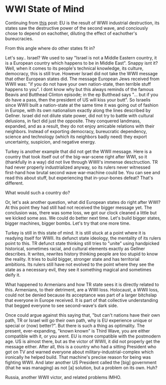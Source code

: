 # WWI State of Mind

Continuing from [this](less-of-bad-thing.md) post: EU is the result of
WWII industrial destruction, its states saw the destructive power of
the second wave, and conciously chose to depend on eachother, diluting
the effect of eachother's bureucracies.

From this angle where do other states fit in?

Let's say.. Israel? We used to say "Israel is not a Middle Eastern
country, it is a European country which happens to be in Middle
East". Snappy isnt it? Well, when it comes to its people's technical
knowledge, its culture, democracy, this is still true. However Israel
did not take the WWII message that other European states did. The
message European Jews received from WWII was: "if you do not have your
own nation-state, then terrible stuff happens to you". I dont know why
but this always reminds of the famous Beavis and Butthead Clinton
episode; in the ep Butthead says "... but if you do have a pass, then
the president of US will kiss your butt". So Israelis since WWII built
a nation-state at the same time it was going out of fashion in Europe,
with its own nationalism exactly along the lines described by
Gellner. Israel did not dilute state power, did not try to battle with
cultural delusions, in fact did just the opposite. They conquered
landmass, expanded, and as a result, they do not enjoy amicable
relations with their neighbors. Instead of exporting democracy,
bureucratic dependency, science and technology (which its neighbors
badly need) they export uncertainty, suspicion, and negative energy.

Turkey is another example that did not get the WWII message. Here is a
country that took itself out of the big-war-scene right after WWI, so
it (thankfully in a way) did not live through WWII's immense
desctruction. TR had never properly industrialized anyway, so its
rulers never witnessed first-hand how brutal second wave war-machine
could be. You can see and read this about stuff, but experiencing that
in-your-bones defeat? That's different.

What would such a country do?

Or, let's ask another question, what did European states do right
after WWI? At this point they had still had not received the bigger
message yet. The conclusion was, there was some loss, we got our clock
cleaned a little but we kicked some ass. We could do better next
time. Let's build bigger states, bigger machines, bigger bombs. Let's
try that one more time.

Turkey is still in this state of mind. It is still stuck at a point
where it is readying itself for WWII. Its defunct state ideology, the
mentality of its rulers point to this. TR defunct state thinking still
tries to "unite" using handpicked historical, sometimes racial, and
cultural elements exactly as Gellner describes. It writes, rewrites
history thinking people are too stupid to know the reality. It tries
to build bigger, stronger state and has territorial ambitions. Its
rulers still have not evolved to the point where they see the state as
a necessary evil, they see it something magical and sometimes deify
it.

What happened to Armenians and how TR state sees it is directly
related to this. Armenians, to their detriment, are a WWI
loss. Holocaust, a WWII loss, could not be denied because its
acceptance was part of a larger bitchslap that everyone in Europe
received. It is part of that collective understanding that begged
everyone to see second-wave's dark side.

Once could argue against this saying that, "but can't nations have
their own path, TR or Israel will go their own path, why is EU
experience unique or special or (now) better?". But there is such a
thing as optimality. The present, ever-expanding, "known known" is
Third Wave, you are either compatible with it, or you arent. EU is
more compatible with the postmodern age. US is almost there, but as
the victor of WWII, it did not properly get the message either. After
all, this is a country who had a sitting President who got on TV and
warned everyone about military-industrial-complex which ironically he
helped build. That machine's precise reason for being was fighting
WWII. And later another US President called the [big] government (that
he was managing) as not [a] solution, but a problem on its own. Huh?

Russia, another WWII victor, and related problems IMHO.


